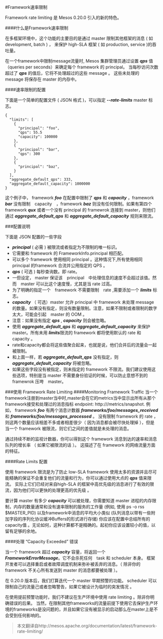 #Framework速率限制

Framework rate limiting 是 Mesos 0.20.0 引入的新的特色。

####什么是Framework速率限制

在多框架环境中，这个功能的主要目的是通过 master 限制其他框架的消息 ( 如 development, batch ) ， 来保护 high-SLA 框架 ( 如 production, service )的吞吐量。

在一个framework中限制message流量时, Mesos 集群管理员通过设置 ***qps*** 值（queries per seconds）来确定每个 framework 的 principal。 当每秒访问次数超过了 ***qps*** 的值后，它将不处理超过的这些 message 。 这些未处理的　message 将保存在 master 的内存中。

####速率限制的配置

下面是一个简单的配置文件 ( JSON 格式 )，可以指定 ***--rate-limits*** master 标志。
```
{
  "limits": [
    {
      "principal": "foo",
      "qps": 55.5
      "capacity": 100000
    },
    {
      "principal": "bar",
      "qps": 300
    },
    {
      "principal": "baz",
    }
  ],
  "aggregate_default_qps": 333,
  "aggregate_default_capacity": 1000000
}
```

这个例子中， framework ***foo*** 在配置中限制了 ***qps*** 和 ***capacity*** ，framework ***bar*** 没有限制　capacity　，framework ***baz*** 则没有任何限制。如果有第四个 framework ***qux*** 或者一个没有 principal 的 framewrok 连接到 master，则他们通过 ***aggregate_default_qps*** 和 ***aggregate_default_capacity*** 规则来限流。

###配置说明

下面是 JSON 配置的一些字段

* ***principal*** ( 必需 ) 被限流或者指定为不限制的唯一标识。
* 它需要和 framework 的 FrameworkInfo.principal 相匹配。
* 可以多个 framework 使用相同 principal 。这种情况下,所有使用相同 principal 的framework 合流并公用指定的 QPS 。
* ***qps*** ( 可选 ) 每秒查询数。即 rate。
* 一但设定， master 保证该　principal　中处理信息的速度不会超过该值。然而　master 可以比这个速度慢，尤其是当 rate 过高。
* 为了明确的指定一个　framework 不需要限制　rate ,需要添加一个 ***limits*** 标志。
* ***capacity*** （ 可选）master 允许 principal 中 framework 未处理 message 的数量。如果没有指定，则没有数量限制。注意，如果不限制或者限制的数字太大，可能会引起　master 的 OOM 。
* 注意：如果没有指定 ***qps*** , ***capacity*** 则会被忽略。
* 使用 ***aggregate_default_qps*** 和 ***aggregate_default_capacity*** 来保护 master。所有未用 ***limits***限流的 framework 都将使用默认的 rate 和　capacity 。
* rate和capacity都会将这些值聚合起来，也就是说，他们合并后的流量会一起被限制。
* 和上面一样，若 ***aggregate_default_qps*** 没有指定，则 ***aggregate_default_capacity*** 将被忽略。
* 如果这些字段没有被指定，则未指定的 framework 不限流。我们建议使用这些选项，特别是当 master 不需要身份验证的时候，可以防止意想不到的 framewrok 压垮　master。

###使用 Framework Rate Limiting
####Monitoring Framework Traffic
当一个framework注册到master当中时,master会在它的metrics当中显示出所有从那个framework接受和处理过的消息指标 endpoint: http://<master>/metrics/snapshot. 例如， framework ***foo*** 有两个消息计数器 ***frameworks/foo/messages_received*** 和 ***frameworks/foo/messages_processed*** 。 没有限制 framework 的 rate ，则这两个数量应该相差不多或者相差很少（ 因为消息都会被尽快处理掉 ），但是当一个 framework 被限流，则它们之间的差值就是未处理的消息。

通过持续不断的监视计数器，你可以得到这个 framework 消息到达的速率和消息队列的增长率 （ 如果它被限流的话 ）。 这描述了在 framework 的网络流量方面的特征。

####Rate Limits 配置

使用 framework 限流是为了防止 low-SLA framework 使用太多的资源并且尽可能精确的保证不会重复他们的流量和行为，你可以通过使用大点的 ***qps*** 值来限流。 实际上它们已经对来自high-SLA 的框架中高优先级的消息进行了有效的限流，因为他们可以更快的处理更高的优先级 。

要计算 master 有多少 ***capacity*** 可以被处理，你需要知道 master 进程的内存限制，内存的数量通常和没有速率限制的服务的工作量 (例如, 使用 ps -o rss $MASTER_PID) 以及framework中消息的平均大小类似 (队列消息以带有一些附加字段的序列化协议缓冲Buffers的形式进行存储) 你应该在配置中总结所有的capacity值 。无论如何，这种计算都不是精确的。起初你应该设置较小的值，以留有足够的余地。

####处理 “Capacity Exceeded” 错误

当一个 framework 超过 ***capacity*** 容量，将返回一个 ***FrameworkErrorMessage***。它不会杀死任何　task 和 scheduler 本身。 框架开发者可以选择重启或者故障调度机制来弥补被丢弃的消息。（ 除非你的 framework  不关心所有发送到 master 的消息都要被处理 ）。

在 0.20.0 版本后，我们打算迭代一个 master 早期预警的功能。 scheduler 可以限制自己的流量己或者忽略警告，如果它被设计为临时的突发情况 。

在使用提前预警功能时，我们不建议在生产环境中使用 rate limiting 。除非你明确错误的后果。 当然，在限制其他frameworks的流量前提下使用它去保护生产环境的frameworks是没问题的，并且如果它没有被显示的启动那么在master上是不会受到任何影响的。

>本文翻译自http://mesos.apache.org/documentation/latest/framework-rate-limiting/


